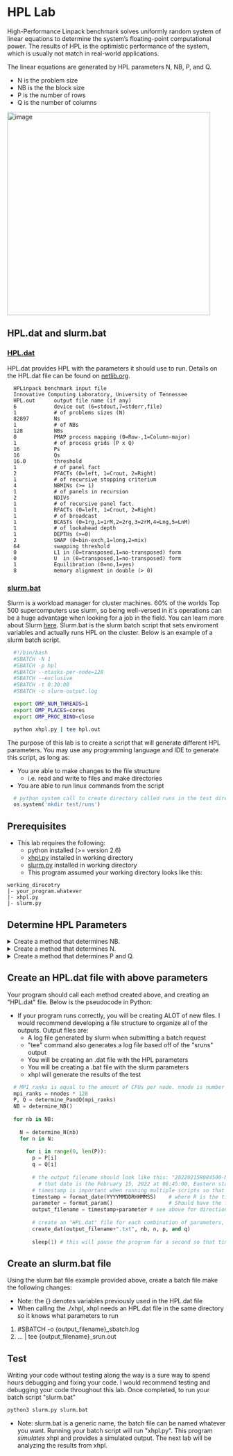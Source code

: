 # HPL Lab
High-Performance Linpack benchmark solves uniformly random system of linear equations to determine the system’s floating-point computational power. The results of HPL is the optimistic performance of the system, which is usually not match in real-world applications.

The linear equations are generated by HPL parameters N, NB, P, and Q.
- N is the problem size
- NB is the the block size
- P is the number of rows
- Q is the number of columns
  
<img width="468" alt="image" src="https://user-images.githubusercontent.com/11095946/153784916-f6468e90-9f78-4e48-8387-11cf9883e9f0.png">

## HPL.dat and slurm.bat
  ### [HPL.dat](HPL.dat)
  HPL.dat provides HPL with the parameters it should use to run. Details on the HPL.dat file can be found on [netlib.org](https://www.netlib.org/benchmark/hpl/tuning.html).
  ```
    HPLinpack benchmark input file
    Innovative Computing Laboratory, University of Tennessee
    HPL.out      output file name (if any) 
    6            device out (6=stdout,7=stderr,file)
    1            # of problems sizes (N)
    82897        Ns
    1            # of NBs
    128          NBs
    0            PMAP process mapping (0=Row-,1=Column-major)
    1            # of process grids (P x Q)
    16           Ps
    16           Qs
    16.0         threshold
    1            # of panel fact
    2            PFACTs (0=left, 1=Crout, 2=Right)
    1            # of recursive stopping criterium
    4            NBMINs (>= 1)
    1            # of panels in recursion
    2            NDIVs
    1            # of recursive panel fact.
    1            RFACTs (0=left, 1=Crout, 2=Right)
    1            # of broadcast
    1            BCASTs (0=1rg,1=1rM,2=2rg,3=2rM,4=Lng,5=LnM)
    1            # of lookahead depth
    1            DEPTHs (>=0)
    2            SWAP (0=bin-exch,1=long,2=mix)
    64           swapping threshold
    0            L1 in (0=transposed,1=no-transposed) form
    0            U  in (0=transposed,1=no-transposed) form
    1            Equilibration (0=no,1=yes)
    8            memory alignment in double (> 0)
  ```
  
  
  
  ### [slurm.bat](slurm.bat)
  Slurm is a workload manager for cluster machines. 60% of the worlds Top 500 supercomputers use slurm, so being well-versed in it's operations can be a huge advantage when looking for a job in the field. You can learn more about Slurm [here](https://slurm.schedmd.com/overview.html). Slurm.bat is the slurm batch script that sets enviroment variables and actually runs HPL on the cluster. Below is an example of a slurm batch script.
  
  ```bash
    #!/bin/bash
    #SBATCH -N 1
    #SBATCH -p hpl
    #SBATCH --ntasks-per-node=128
    #SBATCH --exclusive
    #SBATCH -t 0:30:00
    #SBATCH -o slurm-output.log

    export OMP_NUM_THREADS=1
    export OMP_PLACES=cores
    export OMP_PROC_BIND=close

    python xhpl.py | tee hpl.out
  ```
</details>

The purpose of this lab is to create a script that will generate different HPL parameters. You may use any programming language and IDE to generate this script, as long as:
- You are able to make changes to the file structure
  - i.e. read and write to files and make directories
- You are able to run linux commands from the script
```python
  # python system call to create directory called runs in the test directory
  os.system('mkdir test/runs')
```


## Prerequisites
- This lab requires the following:
  - python installed (>= version 2.6)
  - [xhpl.py](src/xhpl.py) installed in working directory
  - [slurm.py](src/slurm.py) installed in working directory
  - This program assumed your working directory looks like this:
```
working_direcotry
|- your_program.whatever
|- xhpl.py
|- slurm.py
```
## Determine HPL Parameters
<details>
  <summary> Create a method that determines NB.</summary>
  
  - NB is the block size:
    - Want NB to be large enough to give good DGEMM performance
    - If NB is too large, the cache efficiency begins to drop
    - Different DGEMM libraries may have different optimal NB values, but usually that value is a multiple of 8
     - Hint: restrict your testing to 64 <= NB <= 320
  - This method should return an array of integers.
</details>

<details>
  <summary>Create a method that determines N.</summary>

  - N is the matrix size (# of equations):
    - Floating point work varies as N<sup>3</sup>, communication volume varies as N<sup>2</sup>, so the computation:communication ratio improves as N increases
    - 2X increase in problem size → up to 8X increase in run time
    - Memory usage in GiB is approximately 8*N<sup>2</sup>/10243
    - Each node has 256 GiB of memory but Slurm is configured to allow jobs to use ~80% of that
    - If you want to size a 2-node (nnodes = 2) job to use approximately 70% (mem_perc = .70) of memory, then N = sqrt(mem_perc * nnodes * 256 * 10243/8) = 219325
      - Does it help for N to be a multiple of NB?
    - Make sure N isn’t too small, since results of parameterization experiments for small N may not be the same as those for large N
  - This method should return an array of integers.
</details>

<details>
  <summary>Create a method that determines P and Q.</summary>
  
  - P and Q are the process grid dimensions
    - Need P * Q = # of MPI ranks
    - The process grid shouldn’t be too rectangular (e.g., 1x128 and 128x1 are not likely to be good)
    - Usually P <= Q with Q/P <= 4 works well, but it’s worth experimenting with other decompositions
    - For HPL, it’s best to utilize all the cores, so # of MPI ranks * # of OpenMP threads should equal the total number of cores in your job
      - Note that for HPL it is generally *not* beneficial to use both a core and its hyperthread partner for computation – one should be left idle
  - This method should return _two_ arrays of integers
</details>

## Create an HPL.dat file with above parameters
Your program should call each method created above, and creating an "HPL.dat" file. Below is the pseudocode in Python:
- If your program runs correctly, you will be creating ALOT of new files. I would recommend developing a file structure to organize all of the outputs. Output files are:
  - A log file generated by slurm when submitting a batch request
  - "tee" command also generates a log file based off of the "sruns" output
  - You will be creating an .dat file with the HPL parameters
  - You will be creating a .bat file with the slurm parameters
  - xhpl will generate the results of the test 

```python
  # MPI ranks is equal to the amount of CPUs per node. nnode is number of nodes
  mpi_ranks = nnodes * 128
  P, Q = determine_PandQ(mpi_ranks)
  NB = determine_NB()
  
  for nb in NB:
    
    N = determine_N(nb)
    for n in N:
    
      for i in range(0, len(P)):
        p = P[i]
        q = Q[i]
        
        # the output filename should look like this: "20220215R084500-N1_n128000_nb128_p16_q16"
          # that date is the February 15, 2022 at 08:45:00, Eastern standard time
        # timestamp is important when running multiple scripts so that you can troubleshoot errors and organize file
        timestamp = format_date(YYYYMMDDRHHMMSS)    # where R is the timezone "EST"
        parameter = format_param()                  # Should have the following format "N1_n128000_nb128_p16_q16"; where N is number of nodes
        output_filename = timestamp+parameter # see above for directions
   
        # create an "HPL.dat" file for each combination of parameters, but name it "output_filename".dat and write it to a directory
        create_dat(output_filename+".txt", nb, n, p, and q)
        
        sleep(1) # this will pause the program for a second so that timestamp is different
```
## Create an slurm.bat file
Using the slurm.bat file example provided above, create a batch file make the following changes:
- Note: the {} denotes variables previously used in the HPL.dat file
- When calling the ./xhpl, xhpl needs an HPL.dat file in the same directory so it knows what parameters to run
1. #SBATCH -o {output_filename}\_sbatch.log
2. ... | tee {output_filename}\_srun.out

## Test
Writing your code without testing along the way is a sure way to spend hours debugging and fixing your code. I would recommend testing and debugging your code throughout this lab. Once completed, to run your batch script "slurm.bat"
```bash
python3 slurm.py slurm.bat
```
- Note: slurm.bat is a generic name, the batch file can be named whatever you want. 
Running your batch script will run "xhpl.py". This program _simulates_ xhpl and provides a simulated output. The next lab will be analyzing the results from xhpl.
